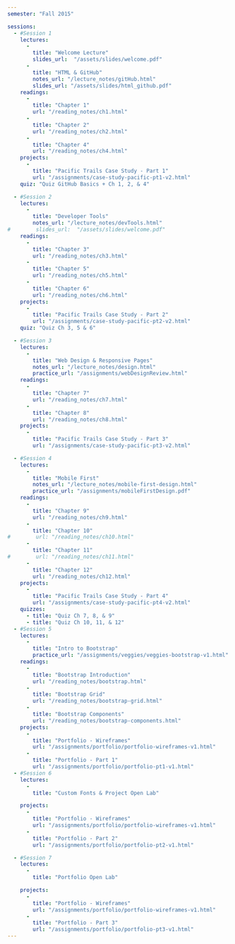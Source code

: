 ```yaml
---
semester: "Fall 2015"

sessions:
  - #Session 1
    lectures:
      -
        title: "Welcome Lecture"
        slides_url:  "/assets/slides/welcome.pdf"
      -
        title: "HTML & GitHub"
        notes_url: "/lecture_notes/gitHub.html"
        slides_url: "/assets/slides/html_github.pdf"
    readings:
      -
        title: "Chapter 1"
        url: "/reading_notes/ch1.html"
      -
        title: "Chapter 2"
        url: "/reading_notes/ch2.html"
      -
        title: "Chapter 4"
        url: "/reading_notes/ch4.html"
    projects:
      -
        title: "Pacific Trails Case Study - Part 1"
        url: "/assignments/case-study-pacific-pt1-v2.html"
    quiz: "Quiz GitHub Basics + Ch 1, 2, & 4"

  - #Session 2
    lectures:
      -
        title: "Developer Tools"
        notes_url: "/lecture_notes/devTools.html"
#        slides_url:  "/assets/slides/welcome.pdf"
    readings:
      -
        title: "Chapter 3"
        url: "/reading_notes/ch3.html"
      -
        title: "Chapter 5"
        url: "/reading_notes/ch5.html"
      -
        title: "Chapter 6"
        url: "/reading_notes/ch6.html"
    projects:
      -
        title: "Pacific Trails Case Study - Part 2"
        url: "/assignments/case-study-pacific-pt2-v2.html"
    quiz: "Quiz Ch 3, 5 & 6"

  - #Session 3
    lectures:
      -
        title: "Web Design & Responsive Pages"
        notes_url: "/lecture_notes/design.html"
        practice_url: "/assignments/webDesignReview.html"
    readings:
      -
        title: "Chapter 7"
        url: "/reading_notes/ch7.html"
      -
        title: "Chapter 8"
        url: "/reading_notes/ch8.html"
    projects:
      -
        title: "Pacific Trails Case Study - Part 3"
        url: "/assignments/case-study-pacific-pt3-v2.html"

  - #Session 4
    lectures:
      -
        title: "Mobile First"
        notes_url: "/lecture_notes/mobile-first-design.html"
        practice_url: "/assignments/mobileFirstDesign.pdf"
    readings:
      -
        title: "Chapter 9"
        url: "/reading_notes/ch9.html"
      -
        title: "Chapter 10"
#        url: "/reading_notes/ch10.html"
      -
        title: "Chapter 11"
#        url: "/reading_notes/ch11.html"
      -
        title: "Chapter 12"
        url: "/reading_notes/ch12.html"
    projects:
      -
        title: "Pacific Trails Case Study - Part 4"
        url: "/assignments/case-study-pacific-pt4-v2.html"
    quizzes:
      - title: "Quiz Ch 7, 8, & 9"
      - title: "Quiz Ch 10, 11, & 12"
  - #Session 5
    lectures:
      -
        title: "Intro to Bootstrap"
        practice_url: "/assignments/veggies/veggies-bootstrap-v1.html"
    readings:
      -
        title: "Bootstrap Introduction"
        url: "/reading_notes/bootstrap.html"
      -
        title: "Bootstrap Grid"
        url: "/reading_notes/bootstrap-grid.html"
      -
        title: "Bootstrap Components"
        url: "/reading_notes/bootstrap-components.html"
    projects:
      -
        title: "Portfolio - Wireframes"
        url: "/assignments/portfolio/portfolio-wireframes-v1.html"
      -
        title: "Portfolio - Part 1"
        url: "/assignments/portfolio/portfolio-pt1-v1.html"
  - #Session 6
    lectures:
      -
        title: "Custom Fonts & Project Open Lab"

    projects:
      -
        title: "Portfolio - Wireframes"
        url: "/assignments/portfolio/portfolio-wireframes-v1.html"
      -
        title: "Portfolio - Part 2"
        url: "/assignments/portfolio/portfolio-pt2-v1.html"

  - #Session 7
    lectures:
      -
        title: "Portfolio Open Lab"

    projects:
      -
        title: "Portfolio - Wireframes"
        url: "/assignments/portfolio/portfolio-wireframes-v1.html"
      -
        title: "Portfolio - Part 3"
        url: "/assignments/portfolio/portfolio-pt3-v1.html"
---
```

